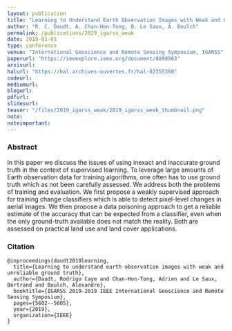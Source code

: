 ```yaml
---
layout: publication
title: "Learning to Understand Earth Observation Images with Weak and Unreliable Ground Truth"
author: "R. C. Daudt, A. Chan-Hon-Tong, B. Le Saux, A. Boulch"
permalink: /publications/2029_igarss_weak
date: 2019-01-01
type: conference
venue: "International Geoscience and Remote Sensing Symposium, IGARSS"
paperurl: "https://ieeexplore.ieee.org/document/8898563"
arxivurl: 
halurl: "https://hal.archives-ouvertes.fr/hal-02355360"
codeurl: 
mediumurl: 
blogurl: 
pdfurl: 
slidesurl: 
teaser: "/files/2019_igarss_weak/2019_igarss_weak_thumbnail.png"
note:
noteimportant: 
---
```



### Abstract

In this paper we discuss the issues of using inexact and inaccurate ground truth in the context of supervised learning.
To leverage large amounts of Earth observation data for training algorithms, one often has to use ground truth which  as not been carefully assessed. We address both the problems of training and evaluation. We first propose a weakly supervised approach for training change classifiers which is able to detect pixel-level changes in aerial images. We then propose a data poisoning approach to get a reliable estimate of the accuracy that can be expected from a classifier, even when the only ground-truth available does not match the reality. Both are assessed on practical land use and land cover applications.

### Citation

```
@inproceedings{daudt2019learning,
  title={Learning to understand earth observation images with weak and unreliable ground truth},
  author={Daudt, Rodrigo Caye and Chan-Hon-Tong, Adrien and Le Saux, Bertrand and Boulch, Alexandre},
  booktitle={IGARSS 2019-2019 IEEE International Geoscience and Remote Sensing Symposium},
  pages={5602--5605},
  year={2019},
  organization={IEEE}
}
```
